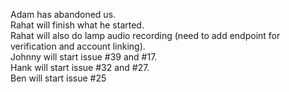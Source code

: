 Adam has abandoned us.  
Rahat will finish what he started.  
Rahat will also do lamp audio recording (need to add endpoint for verification and account linking).  
Johnny will start issue #39 and #17.  
Hank will start issue #32 and #27.  
Ben will start issue #25
